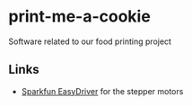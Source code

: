 # print-me-a-cookie
Software related to our food printing project

## Links

* [Sparkfun EasyDriver](https://github.com/sparkfun/Big_Easy_Driver) for the stepper motors

